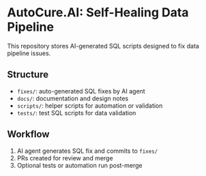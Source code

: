 # AutoCure.AI: Self-Healing Data Pipeline

This repository stores AI-generated SQL scripts designed to fix data pipeline issues.

## Structure

- `fixes/`: auto-generated SQL fixes by AI agent
- `docs/`: documentation and design notes
- `scripts/`: helper scripts for automation or validation
- `tests/`: test SQL scripts for data validation

## Workflow

1. AI agent generates SQL fix and commits to `fixes/`
2. PRs created for review and merge
3. Optional tests or automation run post-merge